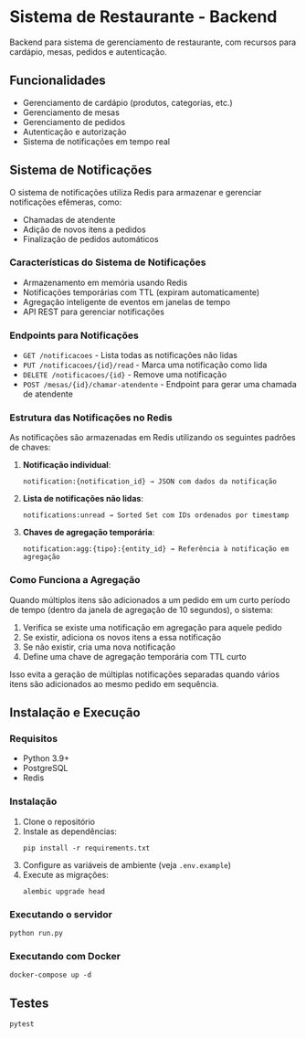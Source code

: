 # Sistema de Restaurante - Backend

Backend para sistema de gerenciamento de restaurante, com recursos para cardápio, mesas, pedidos e autenticação.

## Funcionalidades

- Gerenciamento de cardápio (produtos, categorias, etc.)
- Gerenciamento de mesas
- Gerenciamento de pedidos
- Autenticação e autorização
- Sistema de notificações em tempo real

## Sistema de Notificações

O sistema de notificações utiliza Redis para armazenar e gerenciar notificações efêmeras, como:

- Chamadas de atendente
- Adição de novos itens a pedidos
- Finalização de pedidos automáticos

### Características do Sistema de Notificações

- Armazenamento em memória usando Redis
- Notificações temporárias com TTL (expiram automaticamente)
- Agregação inteligente de eventos em janelas de tempo
- API REST para gerenciar notificações

### Endpoints para Notificações

- `GET /notificacoes` - Lista todas as notificações não lidas
- `PUT /notificacoes/{id}/read` - Marca uma notificação como lida
- `DELETE /notificacoes/{id}` - Remove uma notificação
- `POST /mesas/{id}/chamar-atendente` - Endpoint para gerar uma chamada de atendente

### Estrutura das Notificações no Redis

As notificações são armazenadas em Redis utilizando os seguintes padrões de chaves:

1. **Notificação individual**:
   ```
   notification:{notification_id} → JSON com dados da notificação
   ```

2. **Lista de notificações não lidas**:
   ```
   notifications:unread → Sorted Set com IDs ordenados por timestamp
   ```

3. **Chaves de agregação temporária**:
   ```
   notification:agg:{tipo}:{entity_id} → Referência à notificação em agregação
   ```

### Como Funciona a Agregação

Quando múltiplos itens são adicionados a um pedido em um curto período de tempo (dentro da janela de agregação de 10 segundos), o sistema:

1. Verifica se existe uma notificação em agregação para aquele pedido
2. Se existir, adiciona os novos itens a essa notificação
3. Se não existir, cria uma nova notificação
4. Define uma chave de agregação temporária com TTL curto

Isso evita a geração de múltiplas notificações separadas quando vários itens são adicionados ao mesmo pedido em sequência.

## Instalação e Execução

### Requisitos

- Python 3.9+
- PostgreSQL
- Redis

### Instalação

1. Clone o repositório
2. Instale as dependências:
   ```
   pip install -r requirements.txt
   ```
3. Configure as variáveis de ambiente (veja `.env.example`)
4. Execute as migrações:
   ```
   alembic upgrade head
   ```

### Executando o servidor

```
python run.py
```

### Executando com Docker

```
docker-compose up -d
```

## Testes

```
pytest
``` 